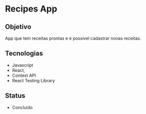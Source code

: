 # Recipes App

## Objetivo

  App que tem receitas prontas e é possível cadastrar novas receitas.
  
## Tecnologias
  - Javascript
  - React,
  - Context API
  - React Testing Library
  
## Status
  
  - Concluído
